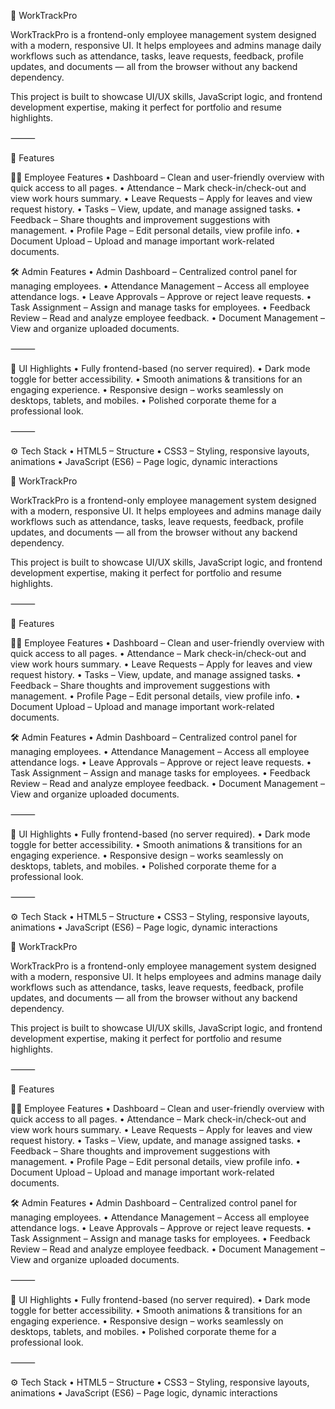 🌟 WorkTrackPro

WorkTrackPro is a frontend-only employee management system designed with a modern, responsive UI. It helps employees and admins manage daily workflows such as attendance, tasks, leave requests, feedback, profile updates, and documents — all from the browser without any backend dependency.

This project is built to showcase UI/UX skills, JavaScript logic, and frontend development expertise, making it perfect for portfolio and resume highlights.

⸻

🚀 Features

👨‍💼 Employee Features
	•	Dashboard – Clean and user-friendly overview with quick access to all pages.
	•	Attendance – Mark check-in/check-out and view work hours summary.
	•	Leave Requests – Apply for leaves and view request history.
	•	Tasks – View, update, and manage assigned tasks.
	•	Feedback – Share thoughts and improvement suggestions with management.
	•	Profile Page – Edit personal details, view profile info.
	•	Document Upload – Upload and manage important work-related documents.

🛠️ Admin Features
	•	Admin Dashboard – Centralized control panel for managing employees.
	•	Attendance Management – Access all employee attendance logs.
	•	Leave Approvals – Approve or reject leave requests.
	•	Task Assignment – Assign and manage tasks for employees.
	•	Feedback Review – Read and analyze employee feedback.
	•	Document Management – View and organize uploaded documents.

⸻

🎨 UI Highlights
	•	Fully frontend-based (no server required).
	•	Dark mode toggle for better accessibility.
	•	Smooth animations & transitions for an engaging experience.
	•	Responsive design – works seamlessly on desktops, tablets, and mobiles.
	•	Polished corporate theme for a professional look.

⸻

⚙️ Tech Stack
	•	HTML5 – Structure
	•	CSS3 – Styling, responsive layouts, animations
	•	JavaScript (ES6) – Page logic, dynamic interactions

🌟 WorkTrackPro

WorkTrackPro is a frontend-only employee management system designed with a modern, responsive UI. It helps employees and admins manage daily workflows such as attendance, tasks, leave requests, feedback, profile updates, and documents — all from the browser without any backend dependency.

This project is built to showcase UI/UX skills, JavaScript logic, and frontend development expertise, making it perfect for portfolio and resume highlights.

⸻

🚀 Features

👨‍💼 Employee Features
	•	Dashboard – Clean and user-friendly overview with quick access to all pages.
	•	Attendance – Mark check-in/check-out and view work hours summary.
	•	Leave Requests – Apply for leaves and view request history.
	•	Tasks – View, update, and manage assigned tasks.
	•	Feedback – Share thoughts and improvement suggestions with management.
	•	Profile Page – Edit personal details, view profile info.
	•	Document Upload – Upload and manage important work-related documents.

🛠️ Admin Features
	•	Admin Dashboard – Centralized control panel for managing employees.
	•	Attendance Management – Access all employee attendance logs.
	•	Leave Approvals – Approve or reject leave requests.
	•	Task Assignment – Assign and manage tasks for employees.
	•	Feedback Review – Read and analyze employee feedback.
	•	Document Management – View and organize uploaded documents.

⸻

🎨 UI Highlights
	•	Fully frontend-based (no server required).
	•	Dark mode toggle for better accessibility.
	•	Smooth animations & transitions for an engaging experience.
	•	Responsive design – works seamlessly on desktops, tablets, and mobiles.
	•	Polished corporate theme for a professional look.

⸻

⚙️ Tech Stack
	•	HTML5 – Structure
	•	CSS3 – Styling, responsive layouts, animations
	•	JavaScript (ES6) – Page logic, dynamic interactions

🌟 WorkTrackPro

WorkTrackPro is a frontend-only employee management system designed with a modern, responsive UI. It helps employees and admins manage daily workflows such as attendance, tasks, leave requests, feedback, profile updates, and documents — all from the browser without any backend dependency.

This project is built to showcase UI/UX skills, JavaScript logic, and frontend development expertise, making it perfect for portfolio and resume highlights.

⸻

🚀 Features

👨‍💼 Employee Features
	•	Dashboard – Clean and user-friendly overview with quick access to all pages.
	•	Attendance – Mark check-in/check-out and view work hours summary.
	•	Leave Requests – Apply for leaves and view request history.
	•	Tasks – View, update, and manage assigned tasks.
	•	Feedback – Share thoughts and improvement suggestions with management.
	•	Profile Page – Edit personal details, view profile info.
	•	Document Upload – Upload and manage important work-related documents.

🛠️ Admin Features
	•	Admin Dashboard – Centralized control panel for managing employees.
	•	Attendance Management – Access all employee attendance logs.
	•	Leave Approvals – Approve or reject leave requests.
	•	Task Assignment – Assign and manage tasks for employees.
	•	Feedback Review – Read and analyze employee feedback.
	•	Document Management – View and organize uploaded documents.

⸻

🎨 UI Highlights
	•	Fully frontend-based (no server required).
	•	Dark mode toggle for better accessibility.
	•	Smooth animations & transitions for an engaging experience.
	•	Responsive design – works seamlessly on desktops, tablets, and mobiles.
	•	Polished corporate theme for a professional look.

⸻

⚙️ Tech Stack
	•	HTML5 – Structure
	•	CSS3 – Styling, responsive layouts, animations
	•	JavaScript (ES6) – Page logic, dynamic interactions
